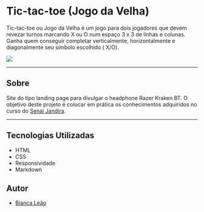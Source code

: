 # Tic-tac-toe (Jogo da Velha)

Tic-tac-toe ou Jogo da Velha é um jogo para dois jogadores que devem revezar turnos marcando X ou O num espaço  3 x 3 de linhas e colunas. Ganha quem conseguir completar verticalmente, horizontalmente e diagonalmente seu símbolo escolhido ( X/O).

![](./img/desktop.png)

---

## Sobre

Site do tipo landing page para divulgar o headphone Razer Kraken BT. 
O objetivo deste projeto é colocar em prática os conhecimentos adquiridos no curso do [Senai Jandira](https://jandira.sp.senai.br/). 

---

## Tecnologias Utilizadas

- HTML
- CSS
- Responsividade
- Markdown

## Autor 

- [Bianca Leão](https://github.com/leaobia)